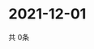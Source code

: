 # 2021-12-01
  共 0条

  <!-- BEGIN -->
  <!-- 最后更新时间Wed Dec 01 2021 23:03:29 GMT+0000 (Coordinated Universal Time) -->
  
  <!-- END -->
  
  